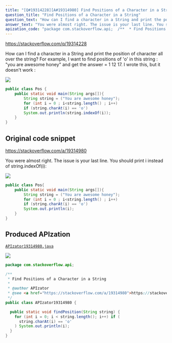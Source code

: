 ```yaml
---
title: "[Q#19314228][A#19314980] Find Positions of a Character in a String"
question_title: "Find Positions of a Character in a String"
question_text: "How can I find a character in a String and print the position of character all over the string? For example, I want to find positions of 'o' in this string : \"you are awesome honey\" and get the answer = 1 12 17. I wrote this, but it doesn't work :"
answer_text: "You were almost right. The issue is your last line. You should print i instead of string.indexOf(i):"
apization_code: "package com.stackoverflow.api;  /**  * Find Positions of a Character in a String  *  * @author APIzator  * @see <a href=\"https://stackoverflow.com/a/19314980\">https://stackoverflow.com/a/19314980</a>  */ public class APIzator19314980 {    public static void findPosition(String string) {     for (int i = 0; i < string.length(); i++) if (       string.charAt(i) == 'o'     ) System.out.println(i);   } }"
---
```


https://stackoverflow.com/q/19314228

How can I find a character in a String and print the position of character all over the string? For example, I want to find positions of &#x27;o&#x27; in this string : &quot;you are awesome honey&quot; and get the answer = 1 12 17.
I wrote this, but it doesn&#x27;t work :


<div class="code-logo"><img src="/stackoverflow.png" /></div>

```java
public class Pos {
    public static void main(String args[]){
        String string = ("You are awesome honey");
        for (int i = 0 ; i<string.length() ; i++)
        if (string.charAt(i) == 'o')
        System.out.println(string.indexOf(i));
    }
}
```


## Original code snippet

https://stackoverflow.com/a/19314980

You were almost right. The issue is your last line. You should print i instead of string.indexOf(i):

<div class="code-logo"><img src="/stackoverflow.png" /></div>

```java
public class Pos{
    public static void main(String args[]){
        String string = ("You are awesome honey");
        for (int i = 0 ; i<string.length() ; i++)
        if (string.charAt(i) == 'o')
        System.out.println(i);
    }
}
```

## Produced APIzation

[`APIzator19314980.java`](https://github.com/pasqualesalza/apization-temp/raw/main/data/search/APIzator19314980.java)

<div class="code-logo"><img src="/apizator.png" /></div>

```java
package com.stackoverflow.api;

/**
 * Find Positions of a Character in a String
 *
 * @author APIzator
 * @see <a href="https://stackoverflow.com/a/19314980">https://stackoverflow.com/a/19314980</a>
 */
public class APIzator19314980 {

  public static void findPosition(String string) {
    for (int i = 0; i < string.length(); i++) if (
      string.charAt(i) == 'o'
    ) System.out.println(i);
  }
}

```